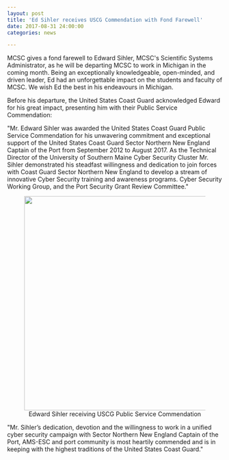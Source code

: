 ```yaml
---
layout: post
title: 'Ed Sihler receives USCG Commendation with Fond Farewell'
date: 2017-08-31 24:00:00
categories: news

---
```


<p>
MCSC gives a fond farewell to Edward Sihler, MCSC's Scientific Systems Administrator,
as he will be departing MCSC to work in Michigan in the coming month.
Being an exceptionally knowledgeable, open-minded, and driven leader, Ed had an unforgettable impact on the students and faculty of MCSC.
We wish Ed the best in his endeavours in Michigan.
</p>
<p>
Before his departure, the United States Coast Guard acknowledged Edward for his great impact, presenting him with their Public Service Commendation:
</p>
<p>
"Mr. Edward Sihler was awarded the United States Coast Guard Public Service
Commendation for his unwavering commitment and exceptional support of the United
States Coast Guard Sector Northern New England Captain of the Port from September
2012 to August 2017. As the Technical Director of the University of Southern Maine
Cyber Security Cluster Mr. Sihler demonstrated his steadfast willingness and dedication
to join forces with Coast Guard Sector Northern New England to develop a stream of
innovative Cyber Security training and awareness programs. Cyber Security Working
Group, and the Port Security Grant Review Committee."
</p>
<figure>
<img src="../../../img/USCG-EdAward.JPG" width="500" style="display:block;margin:auto;">
<figcaption style="text-align:center">
Edward Sihler receiving USCG Public Service Commendation
</figcaption>
</figure>
<p>
"Mr. Sihler’s dedication, devotion and the willingness to work in a unified cyber security
campaign with Sector Northern New England Captain of the Port, AMS-ESC and port
community is most heartily commended and is in keeping with the highest traditions of
the United States Coast Guard."
</p>
